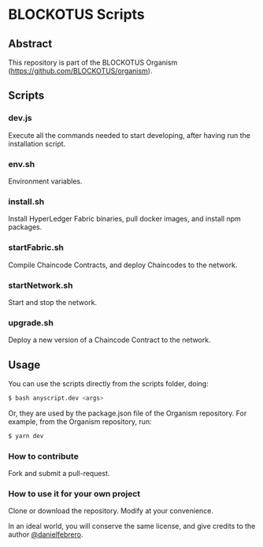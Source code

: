 # BLOCKOTUS Scripts

## Abstract

This repository is part of the BLOCKOTUS Organism (https://github.com/BLOCKOTUS/organism).

## Scripts

### dev.js
Execute all the commands needed to start developing, after having run the installation script.

### env.sh
Environment variables.

### install.sh
Install HyperLedger Fabric binaries, pull docker images, and install npm packages.

### startFabric.sh
Compile Chaincode Contracts, and deploy Chaincodes to the network.

### startNetwork.sh
Start and stop the network.

### upgrade.sh
Deploy a new version of a Chaincode Contract to the network.

## Usage

You can use the scripts directly from the scripts folder, doing:

```bash
$ bash anyscript.dev <args>
```

Or, they are used by the package.json file of the Organism repository. For example, from the Organism repository, run: 

```bash
$ yarn dev
```

### How to contribute
Fork and submit a pull-request.

### How to use it for your own project
Clone or download the repository. Modify at your convenience.

In an ideal world, you will conserve the same license, and give credits to the author [@danielfebrero](https://github.com/danielfebrero).